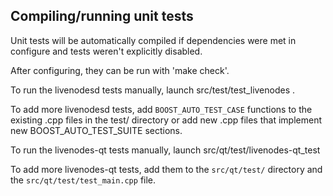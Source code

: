 Compiling/running unit tests
------------------------------------

Unit tests will be automatically compiled if dependencies were met in configure
and tests weren't explicitly disabled.

After configuring, they can be run with 'make check'.

To run the livenodesd tests manually, launch src/test/test_livenodes .

To add more livenodesd tests, add `BOOST_AUTO_TEST_CASE` functions to the existing
.cpp files in the test/ directory or add new .cpp files that
implement new BOOST_AUTO_TEST_SUITE sections.

To run the livenodes-qt tests manually, launch src/qt/test/livenodes-qt_test

To add more livenodes-qt tests, add them to the `src/qt/test/` directory and
the `src/qt/test/test_main.cpp` file.
